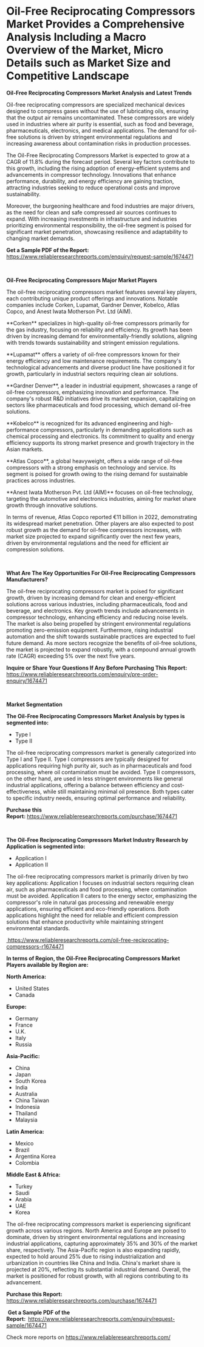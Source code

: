 <p><h1>Oil-Free Reciprocating Compressors Market Provides a Comprehensive Analysis Including a Macro Overview of the Market, Micro Details such as Market Size and Competitive Landscape</h1></p><p><strong>Oil-Free Reciprocating Compressors Market Analysis and Latest Trends</strong></p>
<p><p>Oil-free reciprocating compressors are specialized mechanical devices designed to compress gases without the use of lubricating oils, ensuring that the output air remains uncontaminated. These compressors are widely used in industries where air purity is essential, such as food and beverage, pharmaceuticals, electronics, and medical applications. The demand for oil-free solutions is driven by stringent environmental regulations and increasing awareness about contamination risks in production processes.</p><p>The Oil-Free Reciprocating Compressors Market is expected to grow at a CAGR of 11.8% during the forecast period. Several key factors contribute to this growth, including the rising adoption of energy-efficient systems and advancements in compressor technology. Innovations that enhance performance, durability, and energy efficiency are gaining traction, attracting industries seeking to reduce operational costs and improve sustainability.</p><p>Moreover, the burgeoning healthcare and food industries are major drivers, as the need for clean and safe compressed air sources continues to expand. With increasing investments in infrastructure and industries prioritizing environmental responsibility, the oil-free segment is poised for significant market penetration, showcasing resilience and adaptability to changing market demands.</p></p>
<p><strong>Get a Sample PDF of the Report:&nbsp;</strong> <a href="https://www.reliableresearchreports.com/enquiry/request-sample/1674471?utm_campaign=2797&utm_medium=2&utm_source=Github&utm_content=ia&utm_term=25032025&utm_id=oil-free-reciprocating-compressors">https://www.reliableresearchreports.com/enquiry/request-sample/1674471</a></p>
<p>&nbsp;</p>
<p><strong>Oil-Free Reciprocating Compressors Major Market Players</strong></p>
<p><p>The oil-free reciprocating compressors market features several key players, each contributing unique product offerings and innovations. Notable companies include Corken, Lupamat, Gardner Denver, Kobelco, Atlas Copco, and Anest Iwata Motherson Pvt. Ltd (AIM).</p><p>**Corken** specializes in high-quality oil-free compressors primarily for the gas industry, focusing on reliability and efficiency. Its growth has been driven by increasing demand for environmentally-friendly solutions, aligning with trends towards sustainability and stringent emission regulations.</p><p>**Lupamat** offers a variety of oil-free compressors known for their energy efficiency and low maintenance requirements. The company's technological advancements and diverse product line have positioned it for growth, particularly in industrial sectors requiring clean air solutions.</p><p>**Gardner Denver**, a leader in industrial equipment, showcases a range of oil-free compressors, emphasizing innovation and performance. The company's robust R&D initiatives drive its market expansion, capitalizing on sectors like pharmaceuticals and food processing, which demand oil-free solutions.</p><p>**Kobelco** is recognized for its advanced engineering and high-performance compressors, particularly in demanding applications such as chemical processing and electronics. Its commitment to quality and energy efficiency supports its strong market presence and growth trajectory in the Asian markets.</p><p>**Atlas Copco**, a global heavyweight, offers a wide range of oil-free compressors with a strong emphasis on technology and service. Its segment is poised for growth owing to the rising demand for sustainable practices across industries.</p><p>**Anest Iwata Motherson Pvt. Ltd (AIM)** focuses on oil-free technology, targeting the automotive and electronics industries, aiming for market share growth through innovative solutions.</p><p>In terms of revenue, Atlas Copco reported €11 billion in 2022, demonstrating its widespread market penetration. Other players are also expected to post robust growth as the demand for oil-free compressors increases, with market size projected to expand significantly over the next few years, driven by environmental regulations and the need for efficient air compression solutions.</p></p>
<p>&nbsp;</p>
<p><strong>What Are The Key Opportunities For Oil-Free Reciprocating Compressors Manufacturers?</strong></p>
<p><p>The oil-free reciprocating compressors market is poised for significant growth, driven by increasing demand for clean and energy-efficient solutions across various industries, including pharmaceuticals, food and beverage, and electronics. Key growth trends include advancements in compressor technology, enhancing efficiency and reducing noise levels. The market is also being propelled by stringent environmental regulations promoting zero-emission equipment. Furthermore, rising industrial automation and the shift towards sustainable practices are expected to fuel future demand. As more sectors recognize the benefits of oil-free solutions, the market is projected to expand robustly, with a compound annual growth rate (CAGR) exceeding 5% over the next five years.</p></p>
<p><strong>Inquire or Share Your Questions If Any Before Purchasing This Report:</strong> <a href="https://www.reliableresearchreports.com/enquiry/pre-order-enquiry/1674471?utm_campaign=2797&utm_medium=2&utm_source=Github&utm_content=ia&utm_term=25032025&utm_id=oil-free-reciprocating-compressors">https://www.reliableresearchreports.com/enquiry/pre-order-enquiry/1674471</a></p>
<p>&nbsp;</p>
<p><strong>Market Segmentation</strong></p>
<p><strong>The Oil-Free Reciprocating Compressors Market Analysis by types is segmented into:</strong></p>
<p><ul><li>Type I</li><li>Type II</li></ul></p>
<p><p>The oil-free reciprocating compressors market is generally categorized into Type I and Type II. Type I compressors are typically designed for applications requiring high purity air, such as in pharmaceuticals and food processing, where oil contamination must be avoided. Type II compressors, on the other hand, are used in less stringent environments like general industrial applications, offering a balance between efficiency and cost-effectiveness, while still maintaining minimal oil presence. Both types cater to specific industry needs, ensuring optimal performance and reliability.</p></p>
<p><strong>Purchase this Report:&nbsp;</strong><a href="https://www.reliableresearchreports.com/purchase/1674471?utm_campaign=2797&utm_medium=2&utm_source=Github&utm_content=ia&utm_term=25032025&utm_id=oil-free-reciprocating-compressors">https://www.reliableresearchreports.com/purchase/1674471</a></p>
<p>&nbsp;</p>
<p><strong>The Oil-Free Reciprocating Compressors Market Industry Research by Application is segmented into:</strong></p>
<p><ul><li>Application I</li><li>Application II</li></ul></p>
<p><p>The oil-free reciprocating compressors market is primarily driven by two key applications: Application I focuses on industrial sectors requiring clean air, such as pharmaceuticals and food processing, where contamination must be avoided. Application II caters to the energy sector, emphasizing the compressor's role in natural gas processing and renewable energy applications, ensuring efficient and eco-friendly operations. Both applications highlight the need for reliable and efficient compression solutions that enhance productivity while maintaining stringent environmental standards.</p></p>
<p><a href="https://www.reliableresearchreports.com/oil-free-reciprocating-compressors-r1674471?utm_campaign=2797&utm_medium=2&utm_source=Github&utm_content=ia&utm_term=25032025&utm_id=oil-free-reciprocating-compressors">&nbsp;https://www.reliableresearchreports.com/oil-free-reciprocating-compressors-r1674471</a></p>
<p><strong>In terms of Region, the Oil-Free Reciprocating Compressors Market Players available by Region are:</strong></p>
<p>
    <p> <strong> North America: </strong>
        <ul>
            <li>United States</li>
            <li>Canada</li>
        </ul>
        </p> 
    <p> <strong> Europe: </strong>
        <ul>
            <li>Germany</li>
            <li>France</li>
            <li>U.K.</li>
            <li>Italy</li>
            <li>Russia</li>
        </ul>
        </p> 
    <p> <strong> Asia-Pacific: </strong>
        <ul>
            <li>China</li>
            <li>Japan</li>
            <li>South Korea</li>
            <li>India</li>
            <li>Australia</li>
            <li>China Taiwan</li>
            <li>Indonesia</li>
            <li>Thailand</li>
            <li>Malaysia</li>
        </ul>
        </p> 
    <p> <strong> Latin America: </strong>
        <ul>
            <li>Mexico</li>
            <li>Brazil</li>
            <li>Argentina Korea</li>
            <li>Colombia</li>
        </ul>
        </p> 
    <p> <strong> Middle East & Africa: </strong>
        <ul>
            <li>Turkey</li>
            <li>Saudi</li>
            <li>Arabia</li>
            <li>UAE</li>
            <li>Korea</li>
        </ul>
    </p>
    </p>
<p><p>The oil-free reciprocating compressors market is experiencing significant growth across various regions. North America and Europe are poised to dominate, driven by stringent environmental regulations and increasing industrial applications, capturing approximately 35% and 30% of the market share, respectively. The Asia-Pacific region is also expanding rapidly, expected to hold around 25% due to rising industrialization and urbanization in countries like China and India. China's market share is projected at 20%, reflecting its substantial industrial demand. Overall, the market is positioned for robust growth, with all regions contributing to its advancement.</p></p>
<p><strong>Purchase this Report: </strong><a href="https://www.reliableresearchreports.com/purchase/1674471?utm_campaign=2797&utm_medium=2&utm_source=Github&utm_content=ia&utm_term=25032025&utm_id=oil-free-reciprocating-compressors">https://www.reliableresearchreports.com/purchase/1674471</a></p>
<p>&nbsp;<strong>Get a Sample PDF of the Report:&nbsp;&nbsp;</strong><a href="https://www.reliableresearchreports.com/enquiry/request-sample/1674471?utm_campaign=2797&utm_medium=2&utm_source=Github&utm_content=ia&utm_term=25032025&utm_id=oil-free-reciprocating-compressors">https://www.reliableresearchreports.com/enquiry/request-sample/1674471</a></p>
<p><strong></strong></p>
<p>Check more reports on <a href="https://www.reliableresearchreports.com/?utm_campaign=2797&utm_medium=2&utm_source=Github&utm_content=ia&utm_term=25032025&utm_id=oil-free-reciprocating-compressors">https://www.reliableresearchreports.com/</a></p>